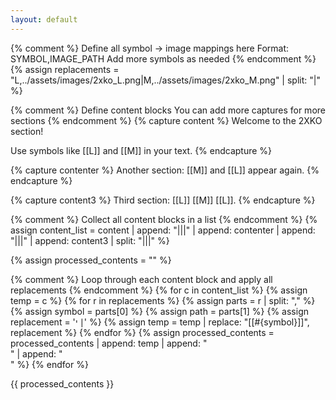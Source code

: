 ```yaml
---
layout: default
---
```


{% comment %}
Define all symbol → image mappings here
Format: SYMBOL,IMAGE_PATH
Add more symbols as needed
{% endcomment %}
{% assign replacements = 
  "L,../assets/images/2xko_L.png|M,../assets/images/2xko_M.png" | split: "|" %}

{% comment %}
Define content blocks
You can add more captures for more sections
{% endcomment %}
{% capture content %}
Welcome to the 2XKO section!

Use symbols like [[L]] and [[M]] in your text.
{% endcapture %}

{% capture contenter %}
Another section: [[M]] and [[L]] appear again.
{% endcapture %}

{% capture content3 %}
Third section: [[L]] [[M]] [[L]].
{% endcapture %}

{% comment %}
Collect all content blocks in a list
{% endcomment %}
{% assign content_list = content | append: "|||" | append: contenter | append: "|||" | append: content3 | split: "|||" %}

{% assign processed_contents = "" %}

{% comment %}
Loop through each content block and apply all replacements
{% endcomment %}
{% for c in content_list %}
  {% assign temp = c %}
  {% for r in replacements %}
    {% assign parts = r | split: "," %}
    {% assign symbol = parts[0] %}
    {% assign path = parts[1] %}
    {% assign replacement = '<img src="' | append: path | append: '" alt="' | append: symbol | append: '" style="height:1em;vertical-align:middle;">' %}
    {% assign temp = temp | replace: "[[#{symbol}]]", replacement %}
  {% endfor %}
  {% assign processed_contents = processed_contents | append: temp | append: "<br>" | append: "<br>" %}
{% endfor %}

{{ processed_contents }}
